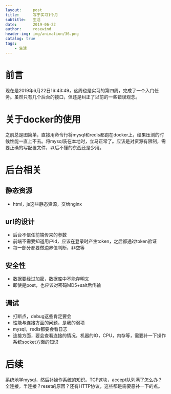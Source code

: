 ```yaml
---
layout:     post
title:      写于实习1个月
subtitle:   生活
date:       2019-06-22
author:     rosewind
header-img: img/animation/36.png
catalog: true
tags:
    - 生活
---
```


# 前言

现在是2019年6月22日16:43:49，这周也是实习的第四周，完成了一个入门任务。虽然只有几个后台的接口，但还是纠正了以前的一些错误观念。

# 关于docker的使用

之前总是图简单，直接用命令行将mysql和redis都跑在docker上，结果压测的时候性能一直上不去。将mysql装在本地时，立马正常了。应该是对资源有限制，需要正确的写配置文件，以后不懂的东西还是少用。

# 后台相关

## 静态资源

- html，js这些静态资源，交给nginx

## url的设计

- 后台不信任前端传来的参数
- 前端不需要知道用户id，应该在登录时产生token，之后都通过token验证
- 每一部分都要做边界值判断，非空等

## 安全性

- 数据要经过加密，数据库中不能存明文
- 即使是post，也应该对密码MD5+salt后传输

## 调试

- 打断点，debug这些肯定要会
- 性能与连接方面的问题，是我的弱项
- mysql，redis都要会看日志
- 连接方面，要会查看连接的情况，机器的IO，CPU，内存等，需要补一下操作系统socket方面的知识

# 后续

系统地学mysql，然后补操作系统的知识。TCP这块，accept队列满了怎么办？全连接，半连接？reset的原因？还有HTTP协议，这些都是需要恶补一下的点。